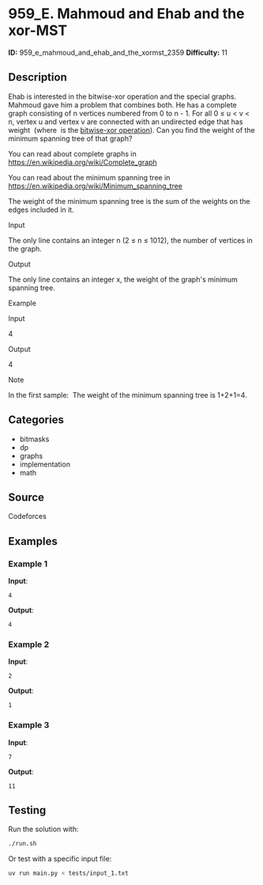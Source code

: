 # 959_E. Mahmoud and Ehab and the xor-MST

**ID:** 959_e_mahmoud_and_ehab_and_the_xormst_2359
**Difficulty:** 11

## Description

Ehab is interested in the bitwise-xor operation and the special graphs. Mahmoud gave him a problem that combines both. He has a complete graph consisting of n vertices numbered from 0 to n - 1. For all 0 ≤ u < v < n, vertex u and vertex v are connected with an undirected edge that has weight <image> (where <image> is the [bitwise-xor operation](https://en.wikipedia.org/wiki/Bitwise_operation#XOR)). Can you find the weight of the minimum spanning tree of that graph?

You can read about complete graphs in <https://en.wikipedia.org/wiki/Complete_graph>

You can read about the minimum spanning tree in <https://en.wikipedia.org/wiki/Minimum_spanning_tree>

The weight of the minimum spanning tree is the sum of the weights on the edges included in it.

Input

The only line contains an integer n (2 ≤ n ≤ 1012), the number of vertices in the graph.

Output

The only line contains an integer x, the weight of the graph's minimum spanning tree.

Example

Input

4


Output

4

Note

In the first sample: <image> The weight of the minimum spanning tree is 1+2+1=4.

## Categories

- bitmasks
- dp
- graphs
- implementation
- math

## Source

Codeforces

## Examples

### Example 1

**Input**:
```
4
```

**Output**:
```
4
```

### Example 2

**Input**:
```
2
```

**Output**:
```
1
```

### Example 3

**Input**:
```
7
```

**Output**:
```
11
```


## Testing

Run the solution with:

```bash
./run.sh
```

Or test with a specific input file:

```bash
uv run main.py < tests/input_1.txt
```
